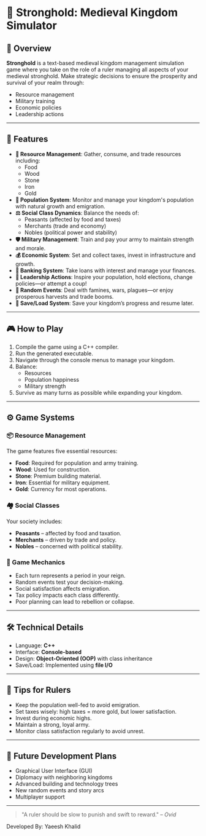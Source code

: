 # 🏰 Stronghold: Medieval Kingdom Simulator

## 📖 Overview

**Stronghold** is a text-based medieval kingdom management simulation game where you take on the role of a ruler managing all aspects of your medieval stronghold. Make strategic decisions to ensure the prosperity and survival of your realm through:

- Resource management  
- Military training  
- Economic policies  
- Leadership actions

---

## 🌟 Features

- **🧱 Resource Management**: Gather, consume, and trade resources including:
  - Food
  - Wood
  - Stone
  - Iron
  - Gold
- **👥 Population System**: Monitor and manage your kingdom's population with natural growth and emigration.
- **⚖️ Social Class Dynamics**: Balance the needs of:
  - Peasants (affected by food and taxes)
  - Merchants (trade and economy)
  - Nobles (political power and stability)
- **🛡️ Military Management**: Train and pay your army to maintain strength and morale.
- **💰 Economic System**: Set and collect taxes, invest in infrastructure and growth.
- **🏦 Banking System**: Take loans with interest and manage your finances.
- **👑 Leadership Actions**: Inspire your population, hold elections, change policies—or attempt a coup!
- **🎲 Random Events**: Deal with famines, wars, plagues—or enjoy prosperous harvests and trade booms.
- **💾 Save/Load System**: Save your kingdom’s progress and resume later.

---

## 🎮 How to Play

1. Compile the game using a C++ compiler.
2. Run the generated executable.
3. Navigate through the console menus to manage your kingdom.
4. Balance:
   - Resources
   - Population happiness
   - Military strength
5. Survive as many turns as possible while expanding your kingdom.

---

## ⚙️ Game Systems

### 📦 Resource Management

The game features five essential resources:

- **Food**: Required for population and army training.
- **Wood**: Used for construction.
- **Stone**: Premium building material.
- **Iron**: Essential for military equipment.
- **Gold**: Currency for most operations.

### 🏘️ Social Classes

Your society includes:

- **Peasants** – affected by food and taxation.
- **Merchants** – driven by trade and policy.
- **Nobles** – concerned with political stability.

### 🧠 Game Mechanics

- Each turn represents a period in your reign.
- Random events test your decision-making.
- Social satisfaction affects emigration.
- Tax policy impacts each class differently.
- Poor planning can lead to rebellion or collapse.

---

## 🛠️ Technical Details

- Language: **C++**
- Interface: **Console-based**
- Design: **Object-Oriented (OOP)** with class inheritance
- Save/Load: Implemented using **file I/O**

---

## 🧠 Tips for Rulers

- Keep the population well-fed to avoid emigration.
- Set taxes wisely: high taxes = more gold, but lower satisfaction.
- Invest during economic highs.
- Maintain a strong, loyal army.
- Monitor class satisfaction regularly to avoid unrest.

---

## 🔮 Future Development Plans

- Graphical User Interface (GUI)
- Diplomacy with neighboring kingdoms
- Advanced building and technology trees
- New random events and story arcs
- Multiplayer support

---

> "A ruler should be slow to punish and swift to reward." – *Ovid*


Developed By: Yaeesh Khalid
